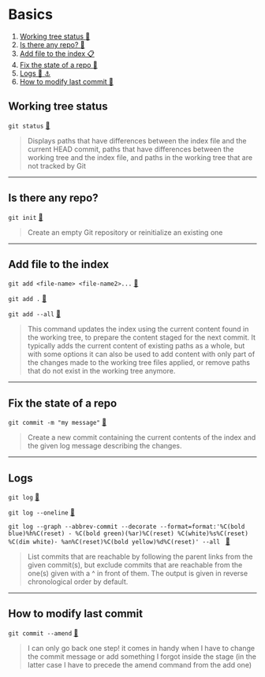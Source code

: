 # Basics

1. [Working tree status :herb:](#working-tree-status)
1. [Is there any repo? :open_file_folder:](#is-there-any-repo)
1. [Add file to the index :clipboard:](#add-file-to-the-index)
1. [Fix the state of a repo :ring:](#fix-the-state-of-a-repo)
1. [Logs :notebook_with_decorative_cover: :anchor:](#logs)
1. [How to modify last commit :wrench:](#logs)

## Working tree status

`git status` [:link:](https://git-scm.com/docs/git-status)

> Displays paths that have differences between the index file and the current HEAD commit, paths that have differences between the working tree and the index file, and paths in the working tree that are not tracked by Git

---

## Is there any repo?

`git init` [:link:](https://git-scm.com/docs/git-init)

> Create an empty Git repository or reinitialize an existing one

---

## Add file to the index

`git add <file-name> <file-name2>...` [:link:](https://git-scm.com/docs/git-add#Documentation/git-add.txt-ltpathspecgt82308203)

`git add .` [:link:](https://git-scm.com/docs/git-add)

`git add --all` [:link:](https://git-scm.com/docs/git-add#Documentation/git-add.txt---all)

> This command updates the index using the current content found in the working tree, to prepare the content staged for the next commit. It typically adds the current content of existing paths as a whole, but with some options it can also be used to add content with only part of the changes made to the working tree files applied, or remove paths that do not exist in the working tree anymore.

---

## Fix the state of a repo

`git commit -m "my message"` [:link:](https://git-scm.com/docs/git-commit)

> Create a new commit containing the current contents of the index and the given log message describing the changes.

---

## Logs

`git log` [:link:](https://git-scm.com/docs/git-log)

`git log --oneline` [:link:](https://git-scm.com/docs/git-log#Documentation/git-log.txt---oneline)

`git log --graph --abbrev-commit --decorate --format=format:'%C(bold blue)%h%C(reset) - %C(bold green)(%ar)%C(reset) %C(white)%s%C(reset) %C(dim white)- %an%C(reset)%C(bold yellow)%d%C(reset)' --all
` [:link:](https://git-scm.com/docs/git-log#Documentation/git-log.txt---graph)

> List commits that are reachable by following the parent links from the given commit(s), but exclude commits that are reachable from the one(s) given with a ^ in front of them. The output is given in reverse chronological order by default.

---

## How to modify last commit

`git commit --amend` [:link:](https://git-scm.com/docs/git-commit#Documentation/git-commit.txt---amend)

> I can only go back one step! it comes in handy when I have to change the commit message or add something I forgot inside the stage (in the latter case I have to precede the amend command from the add one)
